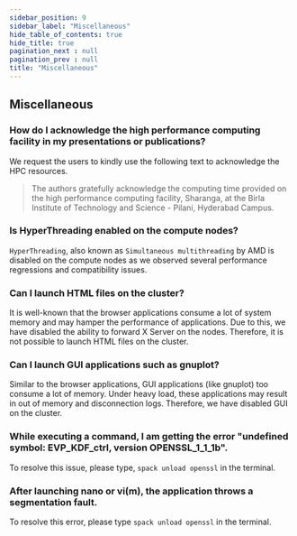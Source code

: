```yaml
---
sidebar_position: 9
sidebar_label: "Miscellaneous"
hide_table_of_contents: true
hide_title: true
pagination_next : null
pagination_prev : null
title: "Miscellaneous"
---
```


## Miscellaneous

### How do I acknowledge the high performance computing facility in my presentations or publications?

We request the users to kindly use the following text to acknowledge the HPC resources.

> The authors gratefully acknowledge the computing time provided on the high performance computing facility, Sharanga, at the Birla Institute of Technology and Science - Pilani, Hyderabad Campus.

### Is HyperThreading enabled on the compute nodes?

`HyperThreading`, also known as `Simultaneous multithreading` by AMD is disabled on the compute nodes as we observed several performance regressions and compatibility issues.

### Can I launch HTML files on the cluster?

It is well-known that the browser applications consume a lot of system memory and may hamper the performance of applications. Due to this, we have disabled the ability to forward X Server on the nodes. Therefore, it is not possible to launch HTML files on the cluster.

### Can I launch GUI applications such as gnuplot?

Similar to the browser applications, GUI applications (like gnuplot) too consume a lot of memory. Under heavy load, these applications may result in out of memory and disconnection logs. Therefore, we have disabled GUI on the cluster.

### While executing a command, I am getting the error "undefined symbol: EVP\_KDF\_ctrl, version OPENSSL\_1\_1\_1b".

To resolve this issue, please type, `spack unload openssl` in the terminal.

### After launching nano or vi(m), the application throws a segmentation fault. 

To resolve this error, please type `spack unload openssl` in the terminal.
